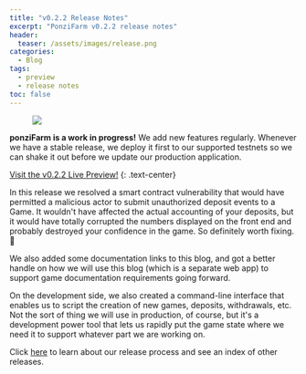 ```yaml
---
title: "v0.2.2 Release Notes"
excerpt: "PonziFarm v0.2.2 release notes"
header:
  teaser: /assets/images/release.png
categories:
  - Blog
tags:
  - preview
  - release notes
toc: false
---
```


<figure class="align-left" style="margin-top: 10px; margin-bottom: 10px; width: 150px;">
    <img src="{{ site.url }}{{ site.baseurl }}/assets/images/release.png">
</figure>

**ponziFarm is a work in progress!** We add new features regularly. Whenever we have a stable release, we deploy it first to our supported testnets so we can shake it out before we update our production application.

<a class="btn btn--primary btn--large" href="https://app-git-preview-0-2-2-ponzifarm.vercel.app/" target="blank">Visit the v0.2.2 Live Preview!</a>
{:  .text-center}

In this release we resolved a smart contract vulnerability that would have permitted a malicious actor to submit unauthorized deposit events to a Game. It wouldn't have affected the actual accounting of your deposits, but it would have totally corrupted the numbers displayed on the front end and probably destroyed your confidence in the game. So definitely worth fixing. 🤣

We also added some documentation links to this blog, and got a better handle on how we will use this blog (which is a separate web app) to support game documentation requirements going forward.

On the development side, we also created a command-line interface that enables us to script the creation of new games, deposits, withdrawals, etc. Not the sort of thing we will use in production, of course, but it's a development power tool that lets us rapidly put the game state where we need it to support whatever part we are working on.

Click [here](/blog/releases) to learn about our release process and see an index of other releases.